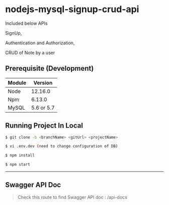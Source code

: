 # nodejs-mysql-signup-crud-api

Included below APIs

SignUp,

Authentication and Authorization,

CRUD of Note by a user

## Prerequisite (Development)

| Module | Version |
| --- | --- |
| Node | 12.16.0 |
| Npm | 6.13.0 |
| MySQL | 5.6 or 5.7 |



## Running Project In Local
``` bash
$ git clone -b <branchName> <gitUrl> <projectName>

$ vi .env.dev (need to change configuration of DB)

$ npm install

$ npm start

```

------------

## Swagger API Doc

> Check this route to find Swagger API doc : /api-docs
